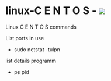 # linux-C E N T O S - ![](https://miro.medium.com/proxy/0*gtVzHfWNRqKLbB4p.png)

Linux C E N T O S commands

List ports in use
- sudo netstat -tulpn

list details programm
- ps pid
